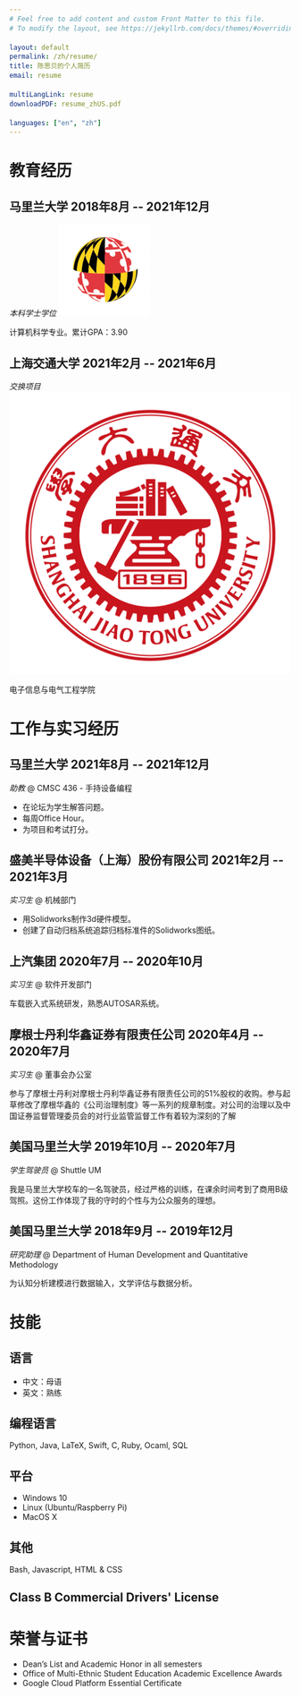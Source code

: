 ```yaml
---
# Feel free to add content and custom Front Matter to this file.
# To modify the layout, see https://jekyllrb.com/docs/themes/#overriding-theme-defaults

layout: default
permalink: /zh/resume/
title: 陈思贝的个人简历
email: resume

multiLangLink: resume
downloadPDF: resume_zhUS.pdf

languages: ["en", "zh"]
---
```


# 教育经历

## 马里兰大学 <span class="right">2018年8月 -- 2021年12月</span>

*本科学士学位* <img class="logo" src="/assets/images/resume/umd_logo.png" alt="UMD Logo">

计算机科学专业。累计GPA：3.90

## 上海交通大学 <span class="right">2021年2月 -- 2021年6月</span>

*交换项目* <img class="logo" src="/assets/images/resume/sjtu_logo.png" alt="SJTU Logo">

电子信息与电气工程学院

# 工作与实习经历

## 马里兰大学 <span class="right">2021年8月 -- 2021年12月</span>

*助教* @ CMSC 436 - 手持设备编程

- 在论坛为学生解答问题。
- 每周Office Hour。
- 为项目和考试打分。

## 盛美半导体设备（上海）股份有限公司 <span class="right">2021年2月 -- 2021年3月</span>

*实习生* @ 机械部门

- 用Solidworks制作3d硬件模型。
- 创建了自动归档系统追踪归档标准件的Solidworks图纸。

## 上汽集团 <span class="right">2020年7月 -- 2020年10月</span>

*实习生* @ 软件开发部门

车载嵌入式系统研发，熟悉AUTOSAR系统。

## 摩根士丹利华鑫证券有限责任公司 <span class="right">2020年4月 -- 2020年7月</span>

*实习生* @ 董事会办公室

参与了摩根士丹利对摩根士丹利华鑫证券有限责任公司的51%股权的收购。参与起草修改了摩根华鑫的《公司治理制度》等一系列的规章制度。对公司的治理以及中国证券监督管理委员会的对行业监管监督工作有着较为深刻的了解

## 美国马里兰大学 <span class="right">2019年10月 -- 2020年7月</span>

*学生驾驶员* @ Shuttle UM

我是马里兰大学校车的一名驾驶员，经过严格的训练，在课余时间考到了商用B级驾照。这份工作体现了我的守时的个性与为公众服务的理想。

## 美国马里兰大学 <span class="right">2018年9月 -- 2019年12月</span>

*研究助理* @ Department of Human Development and Quantitative Methodology

为认知分析建模进行数据输入，文学评估与数据分析。

# 技能

## 语言

- 中文：母语
- 英文：熟练

## 编程语言

Python, Java, LaTeX, Swift, C, Ruby, Ocaml, SQL

## 平台

- Windows 10
- Linux (Ubuntu/Raspberry Pi)
- MacOS X

## 其他

Bash, Javascript, HTML & CSS

## Class B Commercial Drivers' License

# 荣誉与证书

- Dean’s List and Academic Honor in all semesters
- Office of Multi-Ethnic Student Education Academic Excellence Awards
- Google Cloud Platform Essential Certificate
